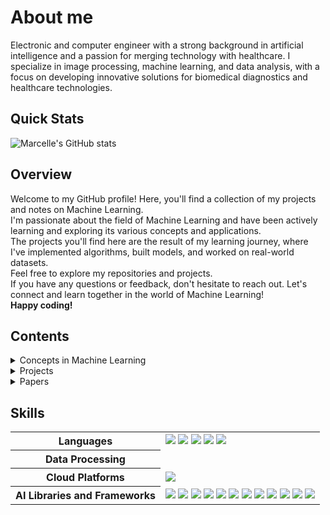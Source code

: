 # About me 
Electronic and computer engineer with a strong background in artificial intelligence and a passion for merging technology with healthcare. I specialize in image processing, machine learning, and data analysis, with a focus on developing innovative solutions for biomedical diagnostics and healthcare technologies.

## Quick Stats
![Marcelle's GitHub stats](https://github-readme-stats.vercel.app/api?username=MarcelleGML&show_icons=true&theme=radical)

## Overview
Welcome to my GitHub profile! Here, you'll find a collection of my projects and notes on Machine Learning. <br>
I'm passionate about the field of Machine Learning and have been actively learning and exploring its various concepts and applications.<br>
The projects you'll find here are the result of my learning journey, where I've implemented algorithms, built models, and worked on real-world datasets.<br>
Feel free to explore my repositories and projects.<br>
If you have any questions or feedback, don't hesitate to reach out. Let's connect and learn together in the world of Machine Learning!<br>
**Happy coding!**

## Contents
<details>
  <summary>Concepts in Machine Learning</summary>
  
  - Subitem 1
  - Subitem 2
  - Subitem 3
</details>

<details>
  <summary>Projects</summary>
  
  - Subitem 1
  - Subitem 2
  - Subitem 3
</details>

<details>
  <summary>Papers</summary>

  - [Big Data in Transfusion Medicine and Artificial Intelligence Analysis for Red Blood Cell Quality Control ](https://karger.com/tmh/article/50/3/163/843905/Big-Data-in-Transfusion-Medicine-and-Artificial)
  - [Cross-talk between red blood cells and plasma influences blood flow and omics phenotypes in severe COVID-19](https://elifesciences.org/articles/81316)
  - [Erysense, a Lab-on-a-Chip-Based Point-of-Care Device to Evaluate Red Blood Cell Flow Properties With Multiple Clinical Applications](https://www.frontiersin.org/articles/10.3389/fphys.2022.884690/full?utm_source=dlvr.it&utm_medium=twitter)
  - [A deep learning-based concept for high throughput image flow cytometry](https://pubs.aip.org/aip/apl/article-abstract/118/12/123701/39662/A-deep-learning-based-concept-for-high-throughput?redirectedFrom=fulltext)
</details>


## Skills
<table>
  <tr>
    <th>Languages</th>
     <td><img src="https://img.shields.io/badge/Python-FFD43B?style=for-the-badge&logo=python&logoColor=darkgreen"/>
     <img src="https://img.shields.io/badge/C%2B%2B-00599C?style=for-the-badge&logo=c%2B%2B&logoColor=white"/>
      <img src="https://img.shields.io/badge/R-276DC3?style=for-the-badge&logo=R&logoColor=white"/>
     <img src="https://img.shields.io/badge/SQL-4479A1?style=for-the-badge&logo=database&logoColor=white"/>  
     <img src="https://img.shields.io/badge/LaTeX-47A141?style=for-the-badge&logo=LaTeX&logoColor=white"/></td>
  </tr>
  <tr>
    <th>Data Processing</th>
  </tr>
  <tr>
    <th>Cloud Platforms</th>
    <td><img src="https://img.shields.io/badge/AWS-232F3E?style=for-the-badge&logo=amazon-aws&logoColor=white"/></td>
  </tr>
  <tr>
    <th>AI Libraries and Frameworks</th>
    <td><img src="https://img.shields.io/badge/Keras-D00000?style=for-the-badge&logo=Keras&logoColor=white"/>
    <img src="https://img.shields.io/badge/TensorFlow-FF6F00?style=for-the-badge&logo=TensorFlow&logoColor=white"/>
    <img src="https://img.shields.io/badge/PyTorch-EE4C2C?style=for-the-badge&logo=pytorch&logoColor=white"/>
    <img src="https://img.shields.io/badge/Matplotlib-3776AB?style=for-the-badge&logo=matplotlib&logoColor=white"/> 
    <img src="https://img.shields.io/badge/SciPy-8CAAE6?style=for-the-badge&logo=scipy&logoColor=white"/> 
    <img src="https://img.shields.io/badge/OpenCV-5C3EE8?style=for-the-badge&logo=opencv&logoColor=white"/> 
    <img src="https://img.shields.io/badge/Seaborn-007ACC?style=for-the-badge&logo=seaborn&logoColor=white"/> 
    <img src="https://img.shields.io/badge/Pandas-150458?style=for-the-badge&logo=pandas&logoColor=white"/> 
    <img src="https://img.shields.io/badge/NumPy-013243?style=for-the-badge&logo=numpy&logoColor=white"/> 
    <img src="https://img.shields.io/badge/Scikit--learn-F7931E?style=for-the-badge&logo=scikit-learn&logoColor=white"/> 
    <img src="https://img.shields.io/badge/Plotly-3F4F75?style=for-the-badge&logo=plotly&logoColor=white"/> 
    <img src="https://img.shields.io/badge/Statsmodels-9B59B6?style=for-the-badge&logo=python&logoColor=white"/> </td>
  </tr>
</table>


<!--
**MarcelleGML/MarcelleGML** is a ✨ _special_ ✨ repository because its `README.md` (this file) appears on your GitHub profile.

Here are some ideas to get you started:

- 🔭 I’m currently working on ...
- 🌱 I’m currently learning ...
- 👯 I’m looking to collaborate on ...
- 🤔 I’m looking for help with ...
- 💬 Ask me about ...
- 📫 How to reach me: ...
- 😄 Pronouns: ...
- ⚡ Fun fact: ...



-->
